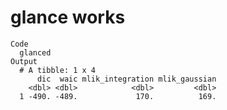 # glance works

    Code
      glanced
    Output
      # A tibble: 1 x 4
          dic  waic mlik_integration mlik_gaussian
        <dbl> <dbl>            <dbl>         <dbl>
      1 -490. -489.             170.          169.

